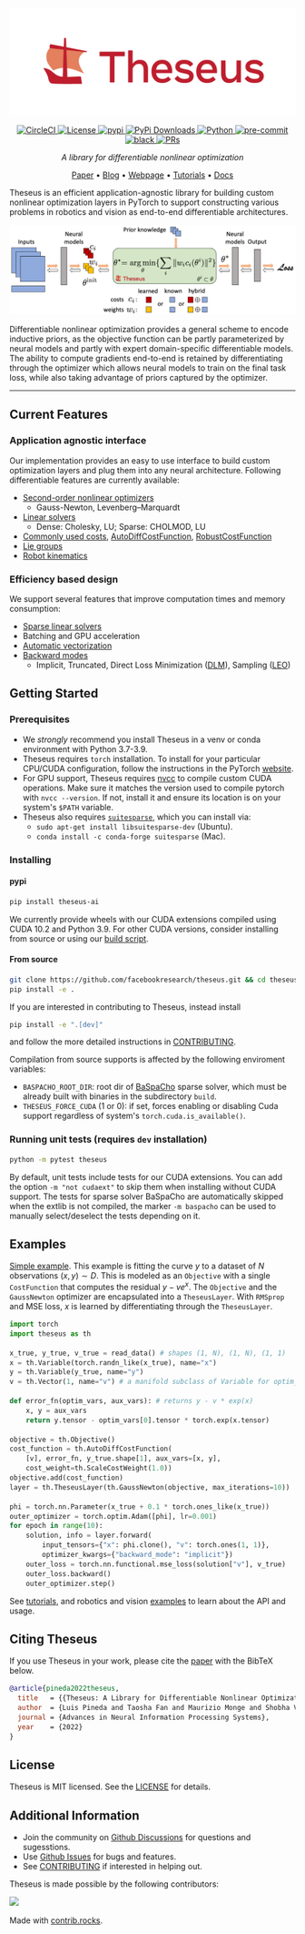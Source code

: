![](https://raw.githubusercontent.com/facebookresearch/theseus/main/docs/source/img/theseus-color-horizontal.png)

<p align="center">
    <!-- CI -->
    <a href="https://circleci.com/gh/facebookresearch/theseus/tree/main">
        <img src="https://circleci.com/gh/facebookresearch/theseus/tree/main.svg?style=svg" alt="CircleCI" height="20">
    </a>
    <!-- License -->
    <a href="https://github.com/facebookresearch/theseus/blob/main/LICENSE">
        <img src="https://img.shields.io/badge/license-MIT-blue.svg" alt="License" height="20">
    </a>
    <!-- pypi -->
    <a href="https://pypi.org/project/theseus-ai/">
        <img src="https://img.shields.io/pypi/v/theseus-ai" alt="pypi"
        heigh="20">
    <!-- Downloads counter -->
    <a href="https://pypi.org/project/theseus-ai/">
        <img src="https://pepy.tech/badge/theseus-ai" alt="PyPi Downloads" height="20">
    </a>
    <!-- Python -->
    <a href="https://www.python.org/downloads/release/">
        <img src="https://img.shields.io/badge/python-3.7%20%7C%203.8%20%7C%203.9-blue.svg" alt="Python" height="20">
    </a>
    <!-- Pre-commit -->
    <a href="https://github.com/pre-commit/pre-commit">
        <img src="https://img.shields.io/badge/pre--commit-enabled-green?logo=pre-commit&logoColor=white" alt="pre-commit" height="20">
    </a>
    <!-- Black -->
    <a href="https://github.com/psf/black">
        <img src="https://img.shields.io/badge/code%20style-black-000000.svg" alt="black" height="20">
    </a>
    <!-- PRs -->
    <a href="https://github.com/facebookresearch/theseus/blob/main/CONTRIBUTING.md">
        <img src="https://img.shields.io/badge/PRs-welcome-green.svg" alt="PRs" height="20">
    </a>
</p>

<p align="center">
    <i>A library for differentiable nonlinear optimization</i>
</p>

<p align="center">
    <a href="https://arxiv.org/abs/2207.09442">Paper</a> •
    <a href="https://ai.facebook.com/blog/theseus-a-library-for-encoding-domain-knowledge-in-end-to-end-ai-models/">Blog</a> •
    <a href="https://sites.google.com/view/theseus-ai/">Webpage</a> •
    <a href="https://github.com/facebookresearch/theseus/tree/main/tutorials">Tutorials</a> •
    <a href="https://theseus-ai.readthedocs.io/">Docs</a>
</p>

Theseus is an efficient application-agnostic library for building custom nonlinear optimization layers in PyTorch to support constructing various problems in robotics and vision as end-to-end differentiable architectures.

![](https://raw.githubusercontent.com/facebookresearch/theseus/main/docs/source/img/theseuslayer.png)

Differentiable nonlinear optimization provides a general scheme to encode inductive priors, as the objective function can be partly parameterized by neural models and partly with expert domain-specific differentiable models. The ability to compute gradients end-to-end is retained by differentiating through the optimizer which allows neural models to train on the final task loss, while also taking advantage of priors captured by the optimizer.

-----

## Current Features

### Application agnostic interface
Our implementation provides an easy to use interface to build custom optimization layers and plug them into any neural architecture. Following differentiable features are currently available:
- [Second-order nonlinear optimizers](https://github.com/facebookresearch/theseus/tree/main/theseus/optimizer/nonlinear)
    - Gauss-Newton, Levenberg–Marquardt
- [Linear solvers](https://github.com/facebookresearch/theseus/tree/main/theseus/optimizer/linear)
    - Dense: Cholesky, LU; Sparse: CHOLMOD, LU
- [Commonly used costs](https://github.com/facebookresearch/theseus/tree/main/theseus/embodied), [AutoDiffCostFunction](https://github.com/facebookresearch/theseus/blob/main/theseus/core/cost_function.py), [RobustCostFunction](https://github.com/facebookresearch/theseus/blob/main/theseus/core/robust_cost_function.py)
- [Lie groups](https://github.com/facebookresearch/theseus/tree/main/theseus/geometry)
- [Robot kinematics](https://github.com/facebookresearch/theseus/blob/main/theseus/embodied/kinematics/kinematics_model.py)

### Efficiency based design
We support several features that improve computation times and memory consumption:
- [Sparse linear solvers](https://github.com/facebookresearch/theseus/tree/main/theseus/optimizer/linear)
- Batching and GPU acceleration
- [Automatic vectorization](https://github.com/facebookresearch/theseus/blob/main/theseus/core/vectorizer.py)
- [Backward modes](https://github.com/facebookresearch/theseus/blob/main/theseus/optimizer/nonlinear/nonlinear_optimizer.py)
    - Implicit, Truncated, Direct Loss Minimization ([DLM](https://github.com/facebookresearch/theseus/blob/main/theseus/theseus_layer.py)), Sampling ([LEO](https://github.com/facebookresearch/theseus/blob/main/examples/state_estimation_2d.py))


## Getting Started

### Prerequisites
- We *strongly* recommend you install Theseus in a venv or conda environment with Python 3.7-3.9.
- Theseus requires `torch` installation. To install for your particular CPU/CUDA configuration, follow the instructions in the PyTorch [website](https://pytorch.org/get-started/locally/).
- For GPU support, Theseus requires [nvcc](https://docs.nvidia.com/cuda/cuda-compiler-driver-nvcc/index.html) to compile custom CUDA operations. Make sure it matches the version used to compile pytorch with `nvcc --version`. If not, install it and ensure its location is on your system's `$PATH` variable.
- Theseus also requires [`suitesparse`](https://people.engr.tamu.edu/davis/suitesparse.html), which you can install via:
    - `sudo apt-get install libsuitesparse-dev` (Ubuntu).
    - `conda install -c conda-forge suitesparse` (Mac).
    
### Installing

#### **pypi**
```bash
pip install theseus-ai
```
We currently provide wheels with our CUDA extensions compiled using CUDA 10.2 and Python 3.9.
For other CUDA versions, consider installing from source or using our 
[build script](https://github.com/facebookresearch/theseus/blob/main/build_scripts/build_wheel.sh).

#### **From source**
```bash
git clone https://github.com/facebookresearch/theseus.git && cd theseus
pip install -e .
```
If you are interested in contributing to Theseus, instead install
```bash
pip install -e ".[dev]"
```
and follow the more detailed instructions in [CONTRIBUTING](https://github.com/facebookresearch/theseus/blob/main/CONTRIBUTING.md).

Compilation from source supports is affected by the following enviroment variables:
* `BASPACHO_ROOT_DIR`: root dir of [BaSpaCho](https://github.com/facebookresearch/baspacho) sparse solver, which must be already
  built with binaries in the subdirectory `build`.
* `THESEUS_FORCE_CUDA` (1 or 0): if set, forces enabling or disabling Cuda support regardless of system's `torch.cuda.is_available()`.

### Running unit tests (requires `dev` installation)
```bash
python -m pytest theseus
```
By default, unit tests include tests for our CUDA extensions. You can add the option `-m "not cudaext"`
to skip them when installing without CUDA support.
The tests for sparse solver BaSpaCho are automatically skipped when the extlib is not compiled, the marker
`-m baspacho` can be used to manually select/deselect the tests depending on it.


## Examples

[Simple example](https://github.com/facebookresearch/theseus/blob/main/examples/simple_example.py). This example is fitting the curve $y$ to a dataset of $N$ observations $(x,y) \sim D$. This is modeled as an `Objective` with a single `CostFunction` that computes the residual $y - v e^x$. The `Objective` and the `GaussNewton` optimizer are encapsulated into a `TheseusLayer`. With `RMSprop` and MSE loss, $x$ is learned by differentiating through the `TheseusLayer`.

```python
import torch
import theseus as th

x_true, y_true, v_true = read_data() # shapes (1, N), (1, N), (1, 1)
x = th.Variable(torch.randn_like(x_true), name="x")
y = th.Variable(y_true, name="y")
v = th.Vector(1, name="v") # a manifold subclass of Variable for optim_vars

def error_fn(optim_vars, aux_vars): # returns y - v * exp(x)
    x, y = aux_vars
    return y.tensor - optim_vars[0].tensor * torch.exp(x.tensor)

objective = th.Objective()
cost_function = th.AutoDiffCostFunction(
    [v], error_fn, y_true.shape[1], aux_vars=[x, y],
    cost_weight=th.ScaleCostWeight(1.0))
objective.add(cost_function)
layer = th.TheseusLayer(th.GaussNewton(objective, max_iterations=10))

phi = torch.nn.Parameter(x_true + 0.1 * torch.ones_like(x_true))
outer_optimizer = torch.optim.Adam([phi], lr=0.001)
for epoch in range(10):
    solution, info = layer.forward(
        input_tensors={"x": phi.clone(), "v": torch.ones(1, 1)},
        optimizer_kwargs={"backward_mode": "implicit"})
    outer_loss = torch.nn.functional.mse_loss(solution["v"], v_true)
    outer_loss.backward()
    outer_optimizer.step()
```

See [tutorials](https://github.com/facebookresearch/theseus/blob/main/tutorials/), and robotics and vision [examples](https://github.com/facebookresearch/theseus/tree/main/examples) to learn about the API and usage.


## Citing Theseus

If you use Theseus in your work, please cite the [paper](https://arxiv.org/abs/2207.09442) with the BibTeX below.

```bibtex
@article{pineda2022theseus,
  title   = {{Theseus: A Library for Differentiable Nonlinear Optimization}},
  author  = {Luis Pineda and Taosha Fan and Maurizio Monge and Shobha Venkataraman and Paloma Sodhi and Ricky TQ Chen and Joseph Ortiz and Daniel DeTone and Austin Wang and Stuart Anderson and Jing Dong and Brandon Amos and Mustafa Mukadam},
  journal = {Advances in Neural Information Processing Systems},
  year    = {2022}
}
```


## License

Theseus is MIT licensed. See the [LICENSE](https://github.com/facebookresearch/theseus/blob/main/LICENSE) for details.


## Additional Information

- Join the community on [Github Discussions](https://github.com/facebookresearch/theseus/discussions) for questions and sugesstions.
- Use [Github Issues](https://github.com/facebookresearch/theseus/issues/new/choose) for bugs and features.
- See [CONTRIBUTING](https://github.com/facebookresearch/theseus/blob/main/CONTRIBUTING.md) if interested in helping out.

Theseus is made possible by the following contributors:

<a href="https://github.com/facebookresearch/theseus/graphs/contributors">
  <img src="https://contrib.rocks/image?repo=facebookresearch/theseus" />
</a>

Made with [contrib.rocks](https://contrib.rocks).
